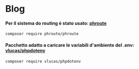 # Blog
#### Per il sistema do routing è stato usato: [phroute](https://packagist.org/packages/phroute/phroute)
```
composer require phroute/phroute
```
#### Pacchetto adatto a caricare le variabili d'ambiente del .env: [vlucas/phpdotenv](https://github.com/vlucas/phpdotenv)
```
composer require vlucas/phpdotenv
```
